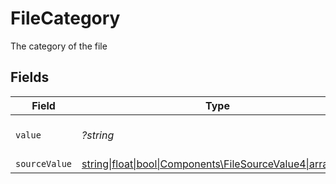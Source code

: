 # FileCategory

The category of the file


## Fields

| Field                                                                                                  | Type                                                                                                   | Required                                                                                               | Description                                                                                            |
| ------------------------------------------------------------------------------------------------------ | ------------------------------------------------------------------------------------------------------ | ------------------------------------------------------------------------------------------------------ | ------------------------------------------------------------------------------------------------------ |
| `value`                                                                                                | *?string*                                                                                              | :heavy_minus_sign:                                                                                     | The category of the file                                                                               |
| `sourceValue`                                                                                          | [string\|float\|bool\|Components\FileSourceValue4\|array\|null](../../Models/Components/FileSourceValue.md) | :heavy_minus_sign:                                                                                     | N/A                                                                                                    |